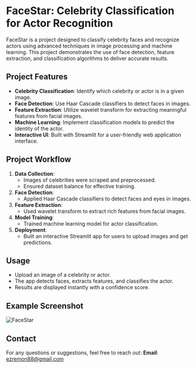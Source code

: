 # FaceStar: Celebrity Classification for Actor Recognition

FaceStar is a project designed to classify celebrity faces and recognize actors using advanced techniques in image processing and machine learning. This project demonstrates the use of face detection, feature extraction, and classification algorithms to deliver accurate results.

## Project Features
- **Celebrity Classification**: Identify which celebrity or actor is in a given image.
- **Face Detection**: Use Haar Cascade classifiers to detect faces in images.
- **Feature Extraction**: Utilize wavelet transform for extracting meaningful features from facial images.
- **Machine Learning**: Implement classification models to predict the identity of the actor.
- **Interactive UI**: Built with Streamlit for a user-friendly web application interface.

## Project Workflow
1. **Data Collection**:
   - Images of celebrities were scraped and preprocessed.
   - Ensured dataset balance for effective training.
2. **Face Detection**:
   - Applied Haar Cascade classifiers to detect faces and eyes in images.
3. **Feature Extraction**:
   - Used wavelet transform to extract rich features from facial images.
4. **Model Training**:
   - Trained machine learning model for actor classification.
5. **Deployment**:
   - Built an interactive Streamlit app for users to upload images and get predictions.


## Usage
- Upload an image of a celebrity or actor.
- The app detects faces, extracts features, and classifies the actor.
- Results are displayed instantly with a confidence score.



## Example Screenshot

![FaceStar](https://github.com/user-attachments/assets/2f1e822f-0175-41c9-ab30-8e3eb9946718)

## Contact
For any questions or suggestions, feel free to reach out:
 **Email**: ezremon88@gmail.com
